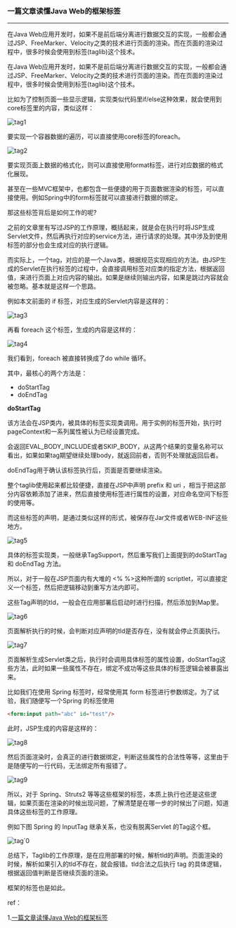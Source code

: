 ### 一篇文章读懂Java Web的框架标签

---

在Java Web应用开发时，如果不是前后端分离进行数据交互的实现，一般都会通过JSP、FreeMarker、Velocity之类的技术进行页面的渲染。而在页面的渲染过程中，很多时候会使用到标签(taglib)这个技术。

在Java Web应用开发时，如果不是前后端分离进行数据交互的实现，一般都会通过JSP、FreeMarker、Velocity之类的技术进行页面的渲染。而在页面的渲染过程中，很多时候会使用到标签(taglib)这个技术。

比如为了控制页面一些显示逻辑，实现类似代码里if/else这种效果，就会使用到core标签里的内容，类似这样：

![tag1](../../../images/tag1.jpg)

要实现一个容器数据的遍历，可以直接使用core标签的foreach。

![tag2](../../../images/tag2.jpg)

要实现页面上数据的格式化，则可以直接使用format标签，进行对应数据的格式化展现。

甚至在一些MVC框架中，也都包含一些便捷的用于页面数据渲染的标签，可以直接使用。例如Spring中的form标签就可以直接进行数据的绑定。

那这些标签背后是如何工作的呢?

之前的文章里有写过JSP的工作原理，概括起来，就是会在执行时将JSP生成Servlet文件，然后再执行对应的service方法，进行请求的处理。其中涉及到使用标签的部分也会生成对应的执行逻辑。

而实际上，一个tag，对应的是一个Java类，根据规范实现相应的方法。由JSP生成的Servlet在执行标签的过程中，会直接调用标签对应类的指定方法，根据返回值，来进行页面上对应内容的输出。如果是继续则输出内容，如果是跳过内容就会被忽略。基本就是这样一个思路。

例如本文前面的 if 标签，对应生成的Servlet内容是这样的：

![tag3](../../../images/tag3.jpg)

再看 foreach 这个标签，生成的内容是这样的：

![tag4](../../../images/tag4.jpg)

我们看到，foreach 被直接转换成了do while 循环。

其中，最核心的两个方法是：

- doStartTag
- doEndTag

**doStartTag**

该方法会在JSP类内，被具体的标签实现类调用。用于实例的标签开始，执行时pageContext和一系列属性被认为已经设置完成。

会返回EVAL_BODY_INCLUDE或者SKIP_BODY，从这两个结果的变量名称可以看出，如果如果tag期望继续处理body，就返回前者，否则不处理就返回后者。

doEndTag用于确认该标签执行后，页面是否要继续渲染。

整个taglib使用起来都比较便捷，直接在JSP中声明 prefix 和 uri ，相当于把这部分内容依赖添加了进来，然后直接使用标签进行属性的设置，对应命名空间下标签的使用等。

而这些标签的声明，是通过类似这样的形式，被保存在Jar文件或者WEB-INF这些地方。

![tag5](../../../images/tag5.jpg)

具体的标签实现类，一般继承TagSupport，然后重写我们上面提到的doStartTag 和 doEndTag 方法。

所以，对于一般在JSP页面内有大堆的 <% %>这种所谓的 scriptlet，可以直接定义一个标签，然后把逻辑移动到重写方法内即可。

这些Tag声明的tld，一般会在应用部署后启动时进行扫描，然后添加到Map里。

![tag6](../../../images/tag6.jpg)

页面解析执行的时候，会判断对应声明的tld是否存在，没有就会停止页面执行。

![tag7](../../../images/tag7.jpg)

页面解析生成Servlet类之后，执行时会调用具体标签的属性设置，doStartTag这些方法，此时如果一些属性不存在，绑定不成功等这些具体的标签逻辑会被暴露出来。

比如我们在使用 Spring 标签时，经常使用其 form 标签进行参数绑定。为了试验，我们随便写一个Spring 的标签使用

```html
<form:input path="abc" id="test"/> 
```

此时，JSP生成的内容是这样的：

![tag8](../../../images/tag8.jpg)

然后页面渲染时，会真正的进行数据绑定，判断这些属性的合法性等等，这里由于是随便写的一行代码，无法绑定所有报错了。

![tag9](../../../images/tag9.jpg)

所以，对于 Spring、Struts2 等等这些框架的标签，本质上执行也还是这些逻辑，如果页面在渲染的时候出现问题，了解清楚是在哪一步的时候出了问题，知道具体这些标签的工作原理。

例如下图 Spring 的 InputTag 继承关系，也没有脱离Servlet 的Tag这个框。

![tag`0](../../../images/tag10.jpg)

总结下，Taglib的工作原理，是在应用部署的时候，解析tld的声明。页面渲染的时候，解析如果引入的tld不存在，就会报错。tld合法之后执行 tag 的具体逻辑，根据返回值判断是否继续页面的渲染。

框架的标签也是如此。



ref：

1.[一篇文章读懂Java Web的框架标签](http://zhuanlan.51cto.com/art/201706/541914.htm)